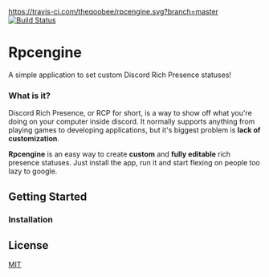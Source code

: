 https://travis-ci.com/theqoobee/rpcengine.svg?branch=master
[![Build Status](https://travis-ci.com/theqoobee/rpcengine.svg?branch=master)](https://travis-ci.com/theqoobee/rpcengine)

# Rpcengine
A simple application to set custom Discord Rich Presence statuses!



### What is it?
Discord Rich Presence, or RCP for short, is a way to show off what you're doing on your computer inside discord. It normally supports anything from playing games to developing applications, but it's biggest problem is **lack of customization**.


**Rpcengine** is an easy way to create **custom** and **fully editable** rich presence statuses. Just install the app, run it and start flexing on people too lazy to google.



## Getting Started


### Installation



## License
[MIT](https://choosealicense.com/licenses/mit/)